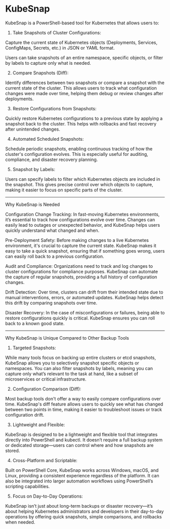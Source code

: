 # KubeSnap

KubeSnap is a PowerShell-based tool for Kubernetes that allows users to:

1. Take Snapshots of Cluster Configurations:

Capture the current state of Kubernetes objects (Deployments, Services, ConfigMaps, Secrets, etc.) in JSON or YAML format.

Users can take snapshots of an entire namespace, specific objects, or filter by labels to capture only what is needed.



2. Compare Snapshots (Diff):

Identify differences between two snapshots or compare a snapshot with the current state of the cluster. This allows users to track what configuration changes were made over time, helping them debug or review changes after deployments.



3. Restore Configurations from Snapshots:

Quickly restore Kubernetes configurations to a previous state by applying a snapshot back to the cluster. This helps with rollbacks and fast recovery after unintended changes.



4. Automated Scheduled Snapshots:

Schedule periodic snapshots, enabling continuous tracking of how the cluster's configuration evolves. This is especially useful for auditing, compliance, and disaster recovery planning.



5. Snapshot by Labels:

Users can specify labels to filter which Kubernetes objects are included in the snapshot. This gives precise control over which objects to capture, making it easier to focus on specific parts of the cluster.





---

Why KubeSnap is Needed

Configuration Change Tracking: In fast-moving Kubernetes environments, it’s essential to track how configurations evolve over time. Changes can easily lead to outages or unexpected behavior, and KubeSnap helps users quickly understand what changed and when.

Pre-Deployment Safety: Before making changes to a live Kubernetes environment, it's crucial to capture the current state. KubeSnap makes it easy to take a quick snapshot, ensuring that if something goes wrong, users can easily roll back to a previous configuration.

Audit and Compliance: Organizations need to track and log changes to cluster configurations for compliance purposes. KubeSnap can automate the capture of regular snapshots, providing a full history of configuration changes.

Drift Detection: Over time, clusters can drift from their intended state due to manual interventions, errors, or automated updates. KubeSnap helps detect this drift by comparing snapshots over time.

Disaster Recovery: In the case of misconfigurations or failures, being able to restore configurations quickly is critical. KubeSnap ensures you can roll back to a known good state.



---

Why KubeSnap is Unique Compared to Other Backup Tools

1. Targeted Snapshots:

While many tools focus on backing up entire clusters or etcd snapshots, KubeSnap allows you to selectively snapshot specific objects or namespaces. You can also filter snapshots by labels, meaning you can capture only what’s relevant to the task at hand, like a subset of microservices or critical infrastructure.



2. Configuration Comparison (Diff):

Most backup tools don't offer a way to easily compare configurations over time. KubeSnap's diff feature allows users to quickly see what has changed between two points in time, making it easier to troubleshoot issues or track configuration drift.



3. Lightweight and Flexible:

KubeSnap is designed to be a lightweight and flexible tool that integrates directly into PowerShell and kubectl. It doesn’t require a full backup system or dedicated storage—users can control where and how snapshots are stored.



4. Cross-Platform and Scriptable:

Built on PowerShell Core, KubeSnap works across Windows, macOS, and Linux, providing a consistent experience regardless of the platform. It can also be integrated into larger automation workflows using PowerShell’s scripting capabilities.



5. Focus on Day-to-Day Operations:

KubeSnap isn’t just about long-term backups or disaster recovery—it’s about helping Kubernetes administrators and developers in their day-to-day operations by offering quick snapshots, simple comparisons, and rollbacks when needed.